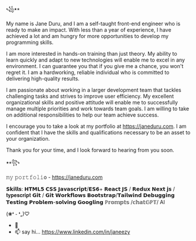 ꧁⭑⭒ 

My name is Jane Duru, and I am a self-taught front-end engineer who is ready to make an impact. With less than a year of experience, I have achieved a lot and am hungry for more opportunities to develop my programming skills.

I am more interested in hands-on training than just theory. My ability to learn quickly and adapt to new technologies will enable me to excel in any environment. I can guarantee you that if you give me a chance, you won't regret it. I am a hardworking, reliable individual who is committed to delivering high-quality results.

I am passionate about working in a larger development team that tackles challenging tasks and strives to improve user efficiency. My excellent organizational skills and positive attitude will enable me to successfully manage multiple priorities and work towards team goals. I am willing to take on additional responsibilities to help our team achieve success.

I encourage you to take a look at my portfolio at https://janeduru.com. I am confident that I have the skills and qualifications necessary to be an asset to your organization.

Thank you for your time, and I look forward to hearing from you soon.


⭑⭒꧂

𝚖𝚢 𝚙𝚘𝚛𝚝𝚏𝚘𝚕𝚒o - https://janeduru.com 

𝗦𝗸𝗶𝗹𝗹𝘀:
𝗛𝗧𝗠𝗟𝟱 
𝗖𝗦𝗦
𝗝𝗮𝘃𝗮𝘀𝗰𝗿𝗶𝗽𝘁/𝗘𝗦𝟲+
𝗥𝗲𝗮𝗰𝘁 𝗝𝗦 / 𝗥𝗲𝗱𝘂𝘅 
𝗡𝗲𝘅𝘁 𝗷𝘀 / 𝐭𝐲𝐩𝐞𝐬𝐜𝐫𝐢𝐩𝐭 
𝗚𝗶𝘁 / 𝗚𝗶𝘁 𝗪𝗼𝗿𝗸𝗳𝗹𝗼𝘄𝘀
𝗕𝗼𝗼𝘁𝘀𝘁𝗿𝗮𝗽/𝗧𝗮𝗶𝗹𝘄𝗶𝗻𝗱 
𝗗𝗲𝗯𝘂𝗴𝗴𝗶𝗻𝗴
𝗧𝗲𝘀𝘁𝗶𝗻𝗴
𝗣𝗿𝗼𝗯𝗹𝗲𝗺-𝘀𝗼𝗹𝘃𝗶𝗻𝗴
𝗚𝗼𝗼𝗴𝗹𝗶𝗻𝗴 
ℙ𝕣𝕠𝕞𝕡𝕥𝕤 /𝕔𝕙𝕒𝕥𝔾ℙ𝕋/ AI


(❀❛ ֊ ❛„)♡
 
- 💞️ 
- 📫 say hi... https://www.linkedin.com/in/janeezy

